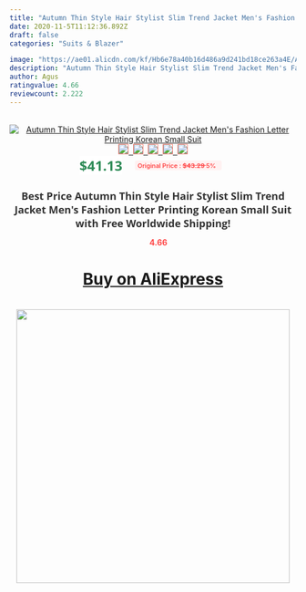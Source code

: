 ```yaml
---
title: "Autumn Thin Style Hair Stylist Slim Trend Jacket Men's Fashion Letter Printing Korean Small Suit"
date: 2020-11-5T11:12:36.892Z
draft: false
categories: "Suits & Blazer"

image: "https://ae01.alicdn.com/kf/Hb6e78a40b16d486a9d241bd18ce263a4E/Autumn-Thin-Style-Hair-Stylist-Slim-Trend-Jacket-Men-s-Fashion-Letter-Printing-Korean-Small-Suit.jpg"
description: "Autumn Thin Style Hair Stylist Slim Trend Jacket Men's Fashion Letter Printing Korean Small Suit"
author: Agus
ratingvalue: 4.66
reviewcount: 2.222
---
```

<br>
<div style="text-align: center;">
<a href="https://s.click.aliexpress.com/e/_AWR7qN" target="_blank" rel="nofollow noopener noreferrer"><img alt="Autumn Thin Style Hair Stylist Slim Trend Jacket Men's Fashion Letter Printing Korean Small Suit" class="magnifier-image" src="https://ae01.alicdn.com/kf/Hb6e78a40b16d486a9d241bd18ce263a4E/Autumn-Thin-Style-Hair-Stylist-Slim-Trend-Jacket-Men-s-Fashion-Letter-Printing-Korean-Small-Suit.jpg_640x640.jpg">
<br>
<img style="border:1px solid salmon" src="https://ae01.alicdn.com/kf/Hb6e78a40b16d486a9d241bd18ce263a4E/Autumn-Thin-Style-Hair-Stylist-Slim-Trend-Jacket-Men-s-Fashion-Letter-Printing-Korean-Small-Suit.jpg_120x120.jpg">&nbsp;&nbsp;<img style="border:1px solid salmon" src="https://ae01.alicdn.com/kf/Hfe22c3edafe949c09dfaedfd4b9fc6cbd/Autumn-Thin-Style-Hair-Stylist-Slim-Trend-Jacket-Men-s-Fashion-Letter-Printing-Korean-Small-Suit.jpg_120x120.jpg">&nbsp;&nbsp;<img style="border:1px solid salmon" src="https://ae01.alicdn.com/kf/H930fadb7d1dd4e9292a84ba8be9d87583/Autumn-Thin-Style-Hair-Stylist-Slim-Trend-Jacket-Men-s-Fashion-Letter-Printing-Korean-Small-Suit.jpg_120x120.jpg">&nbsp;&nbsp;<img style="border:1px solid salmon" src="_120x120.jpg">&nbsp;&nbsp;<img style="border:1px solid salmon" src="https://ae01.alicdn.com/kf/H70f18b387f6a48448b82736ec3102ac32/Autumn-Thin-Style-Hair-Stylist-Slim-Trend-Jacket-Men-s-Fashion-Letter-Printing-Korean-Small-Suit.jpg_120x120.jpg"></a></div><br0>
<div style="text-align: center;"><span style="background-color: white; border: 0px; box-sizing: border-box; color: seagreen; display: inline-block; font-family: &quot;open sans&quot; , &quot;arial&quot; , &quot;helvetica&quot; , sans-serif , &quot;heiti&quot;; font-size: 24px; font-stretch: inherit; font-weight: 700; line-height: inherit; margin: 0px 10px 0px 0px; padding: 0px; vertical-align: middle;">$41.13 </span>
<span style="background: rgb(255 , 241 , 241); border-radius: 3px; border: 0px; box-sizing: border-box; color: #ff4747; display: inline-block; font-family: inherit; font-size: 12px; font-stretch: inherit; font-style: inherit; font-variant: inherit; font-weight: 600; line-height: inherit; margin: 0px; padding: 2px 5px; transform: scale(0.9); vertical-align: middle;">Original Price : <b style="text-decoration: line-through;">$43.29 </b> 5%&nbsp;&nbsp;</span></div>
<h1 style="color: #333333; display: inline-block; font-family: &quot;open sans&quot; , &quot;arial&quot; , &quot;helvetica&quot; , sans-serif , &quot;heiti&quot;; font-size: 18px; font-stretch: inherit; font-weight: 700; text-align: center;">Best Price Autumn Thin Style Hair Stylist Slim Trend Jacket Men's Fashion Letter Printing Korean Small Suit with Free Worldwide Shipping!</h1>
<div style="color: #ff4747; text-align: center;">
<img src="https://4.bp.blogspot.com/-M0ZcTcb-5uY/XleCXlxnR4I/AAAAAAAAAEc/OrjgMkXV1oMQFaCRZj5HQwOCBcu3w1FegCPcBGAYYCw/s1600/star.png" style="height: 15px;">&nbsp;<b>4.66</b></div>
<div class="button_cont" align="center"><a class="buynow_a" href="https://s.click.aliexpress.com/e/_AWR7qN" target="_blank" rel="nofollow noopener noreferrer"><H1>Buy on AliExpress</H1></a></div><br>
<div class="separator" style="clear: both; text-align: center;">
<img src="https://lh3.googleusercontent.com/-pTy5HemUv9M/XlePHvY0dAI/AAAAAAAAAE4/0nX5iRUoIWY8eMW9Dpxeirr157OZliDIgCLcBGAsYHQ/s1600/badge.gif" width="480">
</div>
